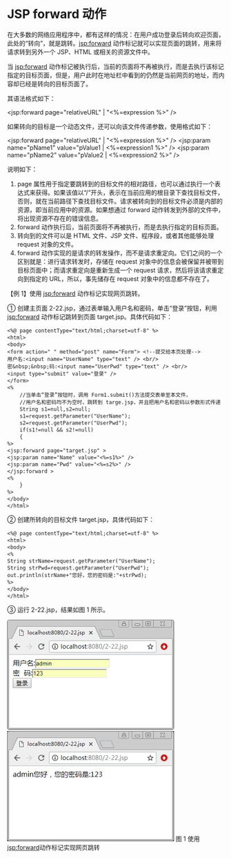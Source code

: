 # JSP forward 动作

在大多数的网络应用程序中，都有这样的情况：在用户成功登录后转向欢迎页面，此处的“转向”，就是跳转。<jsp:forward> 动作标记就可以实现页面的跳转，用来将请求转到另外一个 JSP、HTML 或相关的资源文件中。

当 <jsp:forward> 动作标记被执行后，当前的页面将不再被执行，而是去执行该标记指定的目标页面，但是，用户此时在地址栏中看到的仍然是当前网页的地址，而内容却已经是转向的目标页面了。

其语法格式如下：

<jsp:forward page="relativeURL" | "<%=expression %>" />

如果转向的目标是一个动态文件，还可以向该文件传递参数，使用格式如下：

<jsp:forward page="relativeURL" | "<%=expression %>" />
<jsp:param name="pName1" value="pValue1 | <%=expression1 %>" />
<jsp:param name="pName2" value="pValue2 | <%=expression2 %>" />

说明如下：

1.  page 属性用于指定要跳转到的目标文件的相对路径，也可以通过执行一个表达式来获得。如果该值以“/”开头，表示在当前应用的根目录下查找目标文件，否则，就在当前路径下查找目标文件。请求被转向到的目标文件必须是内部的资源，即当前应用中的资源。如果想通过 forward 动作转发到外部的文件中，将出现资源不存在的错误信息。
2.  forward 动作执行后，当前页面将不再被执行，而是去执行指定的目标页面。
3.  转向到的文件可以是 HTML 文件、JSP 文件、程序段，或者其他能够处理 request 对象的文件。
4.  forward 动作实现的是请求的转发操作，而不是请求重定向。它们之间的一个区别就是：进行请求转发时，存储在 request 对象中的信息会被保留并被带到目标页面中；而请求重定向是重新生成一个 request 请求，然后将该请求重定向到指定的 URL，所以，事先储存在 request 对象中的信息都不存在了。

【例 1】使用 <jsp:forward> 动作标记实现网页跳转。

① 创建主页面 2-22.jsp，通过表单输入用户名和密码，单击“登录”按钮，利用 <jsp:forward> 动作标记跳转到页面 target.jsp。具体代码如下：

```
<%@ page contentType="text/html;charset=utf-8" %>
<html>
<body>
<form action=" " method="post" name="Form"> <!--提交给本页处理-->
用户名:<input name="UserName" type="text" /> <br/>
密&nbsp;&nbsp;码:<input name="UserPwd" type="text" /> <br/>
<input type="submit" value="登录" />
</form>
<%
    //当单击“登录”按钮时，调用 Form1.submit()方法提交表单至本文件，
    //用户名和密码均不为空时，跳转到 targe.jsp，并且把用户名和密码以参数形式传递
    String s1=null,s2=null;
    s1=request.getParameter("UserName");
    s2=request.getParameter("UserPwd");
    if(s1!=null && s2!=null)
    {
%>
<jsp:forward page="target.jsp" >
<jsp:param name="Name" value="<%=s1%>" />
<jsp:param name="Pwd" value="<%=s2%>" />
</jsp:forward >
<%
    }
%>
</body>
</html>
```

② 创建所转向的目标文件 target.jsp，具体代码如下：

```
<%@ page contentType="text/html;charset=utf-8" %>
<html>
<body>
<%
String strName=request.getParameter("UserName");
String strPwd=request.getParameter("UserPwd");
out.println(strName+"您好，您的密码是:"+strPwd);
%>
</body>
</html>
```

③ 运行 2-22.jsp，结果如图 1 所示。

![使用<jsp:forward>动作标记实现网页跳转](img/d2879315f2734b0be6d3b34cda7f4762.jpg)
![使用<jsp:forward>动作标记实现网页跳转](img/ba74180ba0a124bccd327397b6efc28f.jpg)
图 1 使用<jsp:forward>动作标记实现网页跳转